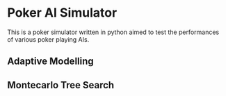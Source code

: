 # Poker AI Simulator
This is a poker simulator written in python aimed to test the performances of various poker playing AIs.

## Adaptive Modelling

## Montecarlo Tree Search
